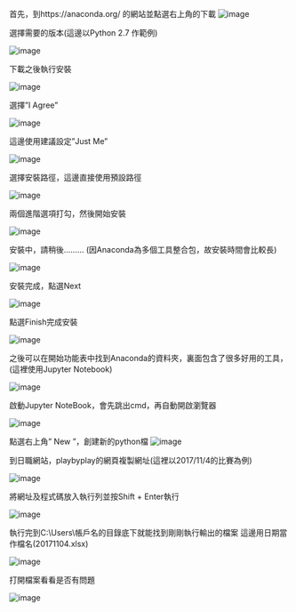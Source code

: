 首先，到https://anaconda.org/ 的網站並點選右上角的下載
 ![image](https://github.com/OreoKU/Crawler/blob/master/Image/%E4%B8%8B%E8%BC%89%E9%A0%81.png)

選擇需要的版本(這邊以Python 2.7 作範例)

![image](https://github.com/OreoKU/Crawler/blob/master/Image/%E7%89%88%E6%9C%AC%E9%81%B8%E6%93%87.png)

下載之後執行安裝

![image](https://github.com/OreoKU/Crawler/blob/master/Image/%E5%AE%89%E8%A3%9D1.png)

選擇”I Agree”

![image](https://github.com/OreoKU/Crawler/blob/master/Image/%E5%AE%89%E8%A3%9D2.png)

這邊使用建議設定”Just Me”

![image](https://github.com/OreoKU/Crawler/blob/master/Image/%E5%AE%89%E8%A3%9D3.png)
 
選擇安裝路徑，這邊直接使用預設路徑

![image](https://github.com/OreoKU/Crawler/blob/master/Image/%E5%AE%89%E8%A3%9D4.png) 
 
兩個進階選項打勾，然後開始安裝

![image](https://github.com/OreoKU/Crawler/blob/master/Image/%E5%AE%89%E8%A3%9D5.png)
 
安裝中，請稍後………
(因Anaconda為多個工具整合包，故安裝時間會比較長)

![image](https://github.com/OreoKU/Crawler/blob/master/Image/%E5%AE%89%E8%A3%9D6.png)
 
安裝完成，點選Next

![image](https://github.com/OreoKU/Crawler/blob/master/Image/%E5%AE%89%E8%A3%9D7.png)

點選Finish完成安裝

![image](https://github.com/OreoKU/Crawler/blob/master/Image/%E5%AE%89%E8%A3%9D8.png)
 
之後可以在開始功能表中找到Anaconda的資料夾，裏面包含了很多好用的工具，(這裡使用Jupyter Notebook)

![image](https://github.com/OreoKU/Crawler/blob/master/Image/%E9%96%8B%E5%A7%8B%E5%8A%9F%E8%83%BD%E8%A1%A8%E6%88%AA%E5%9C%96.png)

啟動Jupyter NoteBook，會先跳出cmd，再自動開啟瀏覽器

![image](https://github.com/OreoKU/Crawler/blob/master/Image/%E7%B6%B2%E9%A0%81%E6%88%AA%E5%9C%96.png)
 
點選右上角” New ”，創建新的python檔
![image](https://github.com/OreoKU/Crawler/blob/master/Image/Jupyter.png)

到日職網站，playbyplay的網頁複製網址(這裡以2017/11/4的比賽為例)

![image](https://github.com/OreoKU/Crawler/blob/master/Image/%E7%B6%B2%E9%A0%81.png)
 
將網址及程式碼放入執行列並按Shift + Enter執行

![image](https://github.com/OreoKU/Crawler/blob/master/Image/%E7%B6%B2%E9%A0%81%E6%88%AA%E5%9C%96.png)

執行完到C:\Users\帳戶名的目錄底下就能找到剛剛執行輸出的檔案
這邊用日期當作檔名(20171104.xlsx)

![image](https://github.com/OreoKU/Crawler/blob/master/Image/%E8%B3%87%E6%96%99%E5%A4%BE%E6%88%AA%E5%9C%96.png)
 
打開檔案看看是否有問題

![image](https://github.com/OreoKU/Crawler/blob/master/Image/xlsx.png)
